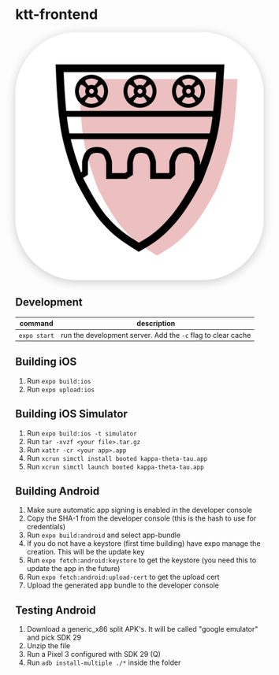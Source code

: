 # ktt-frontend

<img src="assets/icon.png#rounded" style="border-radius: 25%; overflow: hidden; box-shadow: 0px 4px 20px rgba(0, 0, 0, 0.2);" />

## Development

| command      | description                                                  |
| ------------ | ------------------------------------------------------------ |
| `expo start` | run the development server. Add the `-c` flag to clear cache |

## Building iOS

1. Run `expo build:ios`
2. Run `expo upload:ios`

## Building iOS Simulator

1. Run `expo build:ios -t simulator`
2. Run `tar -xvzf <your file>.tar.gz`
3. Run `xattr -cr <your app>.app`
4. Run `xcrun simctl install booted kappa-theta-tau.app`
5. Run `xcrun simctl launch booted kappa-theta-tau.app`

## Building Android

1. Make sure automatic app signing is enabled in the developer console
2. Copy the SHA-1 from the developer console (this is the hash to use for credentials)
3. Run `expo build:android` and select app-bundle
4. If you do not have a keystore (first time building) have expo manage the creation. This will be the update key
5. Run `expo fetch:android:keystore` to get the keystore (you need this to update the app in the future)
6. Run `expo fetch:android:upload-cert` to get the upload cert
7. Upload the generated app bundle to the developer console

## Testing Android

1. Download a generic_x86 split APK's. It will be called "google emulator" and pick SDK 29
2. Unzip the file
3. Run a Pixel 3 configured with SDK 29 (Q)
4. Run `adb install-multiple ./*` inside the folder
